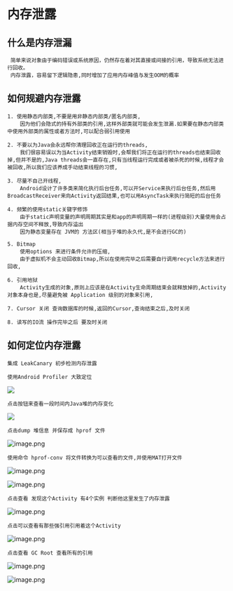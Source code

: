 # 内存泄露

## 什么是内存泄漏

     简单来说对象由于编码错误或系统原因，仍然存在着对其直接或间接的引用，导致系统无法进行回收。
     内存泄露，容易留下逻辑隐患,同时增加了应用内存峰值与发生OOM的概率

## 如何规避内存泄露

    1. 使用静态内部类,不要是用非静态内部类/匿名内部类,
        因为他们会隐式的持有外部类的引用,这样外部类就可能会发生泄漏.如果要在静态内部类中使用外部类的属性或者方法时,可以配合弱引用使用

    2. 不要以为Java会永远帮你清理回收正在运行的threads,
        我们很容易误以为当Activity结束销毁时,会帮我们将正在运行的threads也结束回收掉,但并不是的,Java threads会一直存在,只有当线程运行完成或者被杀死的时候,线程才会被回收,所以我们应该养成手动结束线程的习惯,

    3. 尽量不自己开线程,
        Android设计了许多类来简化执行后台任务,可以开Service来执行后台任务,然后用BroadcastReceiver来向Activity返回结果,也可以用AsyncTask来执行简短的后台任务

    4. 频繁的使用static关键字修饰
        由于static声明变量的声明周期其实是和app的声明周期一样的(进程级别)大量使用会占据内存空间不释放,导致内存溢出
        因为静态变量存在 JVM的 方法区(相当于堆的永久代,是不会进行GC的)

    5. Bitmap
        使用options 来进行条件允许的压缩,
        由于虚拟机不会主动回收Bitmap,所以在使用完毕之后需要自行调用recycle方法来进行回收,
        
    6. 引用地狱
        Activity生成的对象,原则上应该是在Activity生命周期结束会就释放掉的,Activity对象本身也是,尽量避免被 Application 级别的对象来引用,

    7. Cursor 关闭 查询数据库的时候,返回的Cursor,查询结束之后,及时关闭

    8. 读写的IO流 操作完毕之后 要及时关闭  

## 如何定位内存泄露

    集成 LeakCanary 初步检测内存泄露

    使用Android Profiler 大致定位

![](https://upload-images.jianshu.io/upload_images/61189-ba83dcb96c4a5674.jpg)

    点击按钮来查看一段时间内Java堆的内存变化

![](https://upload-images.jianshu.io/upload_images/61189-edeec0568fd8e3fc.jpg)

    点击dump 堆信息 并保存成 hprof 文件

![image.png](https://upload-images.jianshu.io/upload_images/61189-d1b25c8f0f8436f1.png?imageMogr2/auto-orient/strip%7CimageView2/2/w/1240)

    使用命令 hprof-conv 将文件转换为可以查看的文件,并使用MAT打开文件

![image.png](https://upload-images.jianshu.io/upload_images/61189-5e629905d97d74f4.png?imageMogr2/auto-orient/strip%7CimageView2/2/w/1240)

![image.png](https://upload-images.jianshu.io/upload_images/61189-597e55f3320db356.png?imageMogr2/auto-orient/strip%7CimageView2/2/w/1240)

    点击查看 发现这个Activity 有4个实例 判断他这里发生了内存泄露

![image.png](https://upload-images.jianshu.io/upload_images/61189-c7a08f5f19fb7199.png?imageMogr2/auto-orient/strip%7CimageView2/2/w/1240)

    点击可以查看有那些强引用引用着这个Activity

![image.png](https://upload-images.jianshu.io/upload_images/61189-2824b0043ee1143a.png?imageMogr2/auto-orient/strip%7CimageView2/2/w/1240)

    点击查看 GC Root 查看所有的引用

![image.png](https://upload-images.jianshu.io/upload_images/61189-465279b5a165f84c.png?imageMogr2/auto-orient/strip%7CimageView2/2/w/1240)

![image.png](https://upload-images.jianshu.io/upload_images/61189-b5c80918449cd978.png?imageMogr2/auto-orient/strip%7CimageView2/2/w/1240)
